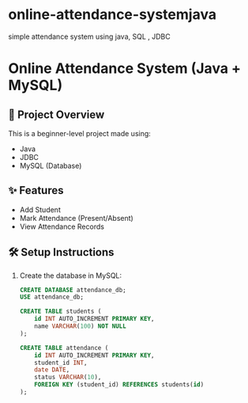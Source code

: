 # online-attendance-systemjava
simple attendance system using java, SQL , JDBC
# Online Attendance System (Java + MySQL)

## 📌 Project Overview
This is a beginner-level project made using:
- Java
- JDBC
- MySQL (Database)

## ✨ Features
- Add Student
- Mark Attendance (Present/Absent)
- View Attendance Records

## 🛠 Setup Instructions
1. Create the database in MySQL:
   ```sql
   CREATE DATABASE attendance_db;
   USE attendance_db;

   CREATE TABLE students (
       id INT AUTO_INCREMENT PRIMARY KEY,
       name VARCHAR(100) NOT NULL
   );

   CREATE TABLE attendance (
       id INT AUTO_INCREMENT PRIMARY KEY,
       student_id INT,
       date DATE,
       status VARCHAR(10),
       FOREIGN KEY (student_id) REFERENCES students(id)
   );
